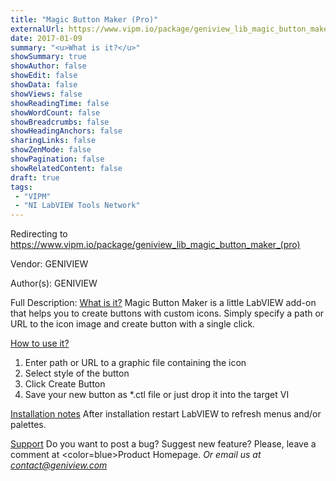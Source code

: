 ```yaml
---
title: "Magic Button Maker (Pro)"
externalUrl: https://www.vipm.io/package/geniview_lib_magic_button_maker_(pro)
date: 2017-01-09
summary: "<u>What is it?</u>"
showSummary: true
showAuthor: false
showEdit: false
showData: false
showViews: false
showReadingTime: false
showWordCount: false
showBreadcrumbs: false
showHeadingAnchors: false
sharingLinks: false
showZenMode: false
showPagination: false
showRelatedContent: false
draft: true
tags:
 - "VIPM"
 - "NI LabVIEW Tools Network"
---
```


Redirecting to https://www.vipm.io/package/geniview_lib_magic_button_maker_(pro)

Vendor: GENIVIEW

Author(s): GENIVIEW
 
Full Description:
<u>What is it?</u>
Magic Button Maker is a little LabVIEW add-on that helps you to create buttons with custom icons. Simply specify a path or URL to the icon image and create button with a single click.

<u>How to use it?</u>
1. Enter path or URL to a graphic file containing the icon
2. Select style of the button
3. Click Create Button
4. Save your new button as *.ctl file or just drop it into the target VI

<u>Installation notes</u>
After installation restart LabVIEW to refresh menus and/or palettes.

<u>Support</u>
Do you want to post a bug? Suggest new feature? Please, leave a comment at <color=blue>Product Homepage</color>.
*Or email us at contact@geniview.com*